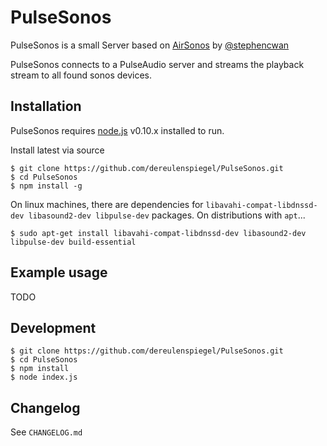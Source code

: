 PulseSonos
==========

PulseSonos is a small Server based on [AirSonos](https://github.com/stephen/airsonos) by [@stephencwan](https://twitter.com/stephencwan)

PulseSonos connects to a PulseAudio server and streams the playback stream to all found sonos devices.

Installation
------------

PulseSonos requires [node.js](http://nodejs.org) v0.10.x installed to run.

Install latest via source
```
$ git clone https://github.com/dereulenspiegel/PulseSonos.git
$ cd PulseSonos
$ npm install -g
```

On linux machines, there are dependencies for `libavahi-compat-libdnssd-dev libasound2-dev libpulse-dev` packages. On distributions with `apt`...
```
$ sudo apt-get install libavahi-compat-libdnssd-dev libasound2-dev libpulse-dev build-essential
```

Example usage
-------------
TODO

Development
-----------
```
$ git clone https://github.com/dereulenspiegel/PulseSonos.git
$ cd PulseSonos
$ npm install
$ node index.js
```

Changelog
---------

See ```CHANGELOG.md```
